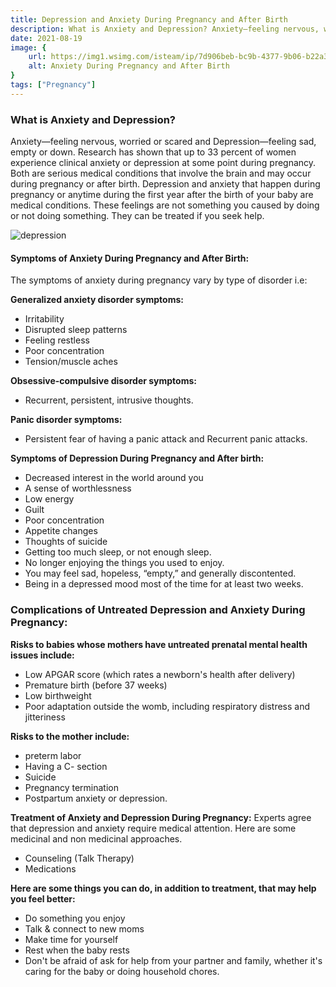 ```yaml
---
title: Depression and Anxiety During Pregnancy and After Birth
description: What is Anxiety and Depression? Anxiety—feeling nervous, worried or scared and Depression—feeling sad, empty or down. Research has shown that up to 33 percent of women experience&nbsp;clinical anxiety&nbsp;or depression at some po...
date: 2021-08-19
image: {
    url: https://img1.wsimg.com/isteam/ip/7d906beb-bc9b-4377-9b06-b22a3566899c/Fotolia_42619365_XS.jpg/:/rs=w:1280 ,
    alt: Anxiety During Pregnancy and After Birth
}
tags: ["Pregnancy"]
---
```

### What is Anxiety and Depression?

Anxiety—feeling nervous, worried or scared and Depression—feeling sad, empty or down. Research has shown that up to 33 percent of women experience clinical anxiety or depression at some point during pregnancy. Both are serious medical conditions that involve the brain and may occur during pregnancy or after birth. Depression and anxiety that happen during pregnancy or anytime during the first year after the birth of your baby are medical conditions. These feelings are not something you caused by doing or not doing something. They can be treated if you seek help.

![depression](https://img1.wsimg.com/isteam/ip/7d906beb-bc9b-4377-9b06-b22a3566899c/images.jpeg-9.jpg/:/cr=t:0%25,l:0%25,w:100%25,h:100%25/rs=w:1280)


#### Symptoms of Anxiety During Pregnancy and After Birth:

The symptoms of anxiety during pregnancy vary by type of disorder i.e:

**Generalized anxiety disorder symptoms:**
- Irritability
- Disrupted sleep patterns
- Feeling restless
- Poor concentration
- Tension/muscle aches

**Obsessive-compulsive disorder symptoms:**
- Recurrent, persistent, intrusive thoughts.

**Panic disorder symptoms:**
- Persistent fear of having a panic attack and Recurrent panic attacks.

**Symptoms of Depression During Pregnancy and After birth:**

- Decreased interest in the world around you
- A sense of worthlessness
- Low energy
- Guilt
- Poor concentration
- Appetite changes
- Thoughts of suicide
- Getting too much sleep, or not enough sleep.
- No longer enjoying the things you used to enjoy.
- You may feel sad, hopeless, “empty,” and generally discontented.
- Being in a depressed mood most of the time for at least two weeks.

### Complications of Untreated Depression and Anxiety During Pregnancy:

**Risks to babies whose mothers have untreated prenatal mental health issues include:**
- Low APGAR score (which rates a newborn's health after delivery)
- Premature birth (before 37 weeks)
- Low birthweight
- Poor adaptation outside the womb, including respiratory distress and jitteriness

**Risks to the mother include:**
- preterm labor
- Having a C- section
- Suicide
- Pregnancy termination
- Postpartum anxiety or depression.

**Treatment of Anxiety and Depression During Pregnancy:**
Experts agree that depression and anxiety require medical attention. Here are some medicinal and non medicinal approaches.
- Counseling (Talk Therapy)
- Medications

**Here are some things you can do, in addition to treatment, that may help you feel better:**
- Do something you enjoy
- Talk & connect to new moms
- Make time for yourself
- Rest when the baby rests
- Don't be afraid of ask for help from your partner and family, whether it's caring for the baby or doing household chores.